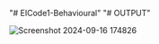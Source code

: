 "# EICode1-Behavioural" 
"# OUTPUT"

![Screenshot 2024-09-16 174826](https://github.com/user-attachments/assets/24e265cc-afb5-4bc9-865a-80c60251cba4)
